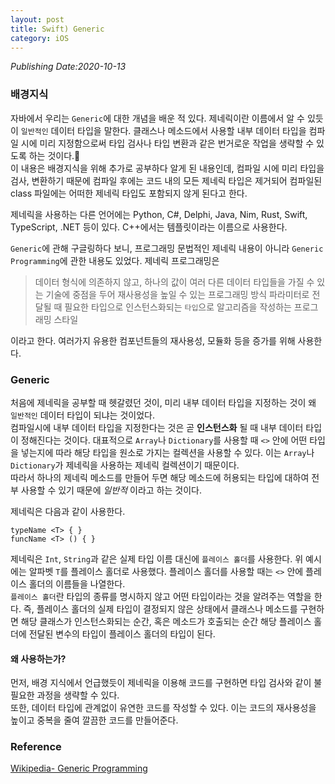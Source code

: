 ```yaml
---
layout: post
title: Swift) Generic
category: iOS
---
```

*Publishing Date:2020-10-13*

### 배경지식
자바에서 우리는 `Generic`에 대한 개념을 배운 적 있다. 제네릭이란 이름에서 알 수 있듯이 `일반적인` 데이터 타입을 말한다. 클래스나 메소드에서 사용할 내부 데이터 타입을 컴파일 시에 미리 지정함으로써 타입 검사나 타입 변환과 같은 번거로운 작업을 생략할 수 있도록 하는 것이다.  
이 내용은 배경지식을 위해 추가로 공부하다 알게 된 내용인데, 컴파일 시에 미리 타입을 검사, 변환하기 때문에 컴파일 후에는 코드 내의 모든 제네릭 타입은 제거되어 컴파일된 class 파일에는 어떠한 제네릭 타입도 포함되지 않게 된다고 한다.  

제네릭을 사용하는 다른 언어에는 Python, C#, Delphi, Java, Nim, Rust, Swift, TypeScript, .NET 등이 있다. C++에서는 템플릿이라는 이름으로 사용한다.

`Generic`에 관해 구글링하다 보니, 프로그래밍 문법적인 제네릭 내용이 아니라 `Generic Programming`에 관한 내용도 있었다. 제네릭 프로그래밍은
> 데이터 형식에 의존하지 않고, 하나의 값이 여러 다른 데이터 타입들을 가질 수 있는 기술에 중점을 두어 재사용성을 높일 수 있는 프로그래밍 방식
> 파라미터로 전달될 때 필요한 타입으로 인스턴스화되는 `타입`으로 알고리즘을 작성하는 프로그래밍 스타일

이라고 한다. 여러가지 유용한 컴포넌트들의 재사용성, 모듈화 등을 증가를 위해 사용한다.  

### Generic
처음에 제네릭을 공부할 때 헷갈렸던 것이, 미리 내부 데이터 타입을 지정하는 것이 왜 `일반적인` 데이터 타입이 되냐는 것이었다.   
컴파일시에 내부 데이터 타입을 지정한다는 것은 곧 **인스턴스화** 될 때 내부 데이터 타입이 정해진다는 것이다. 대표적으로 `Array`나 `Dictionary`를 사용할 때 `<>` 안에 어떤 타입을 넣는지에 따라 해당 타입을 원소로 가지는 컬렉션을 사용할 수 있다. 이는 `Array`나 `Dictionary`가 제네릭을 사용하는 제네릭 컬렉션이기 때문이다.  
따라서 하나의 제네릭 메소드를 만들어 두면 해당 메소드에 허용되는 타입에 대하여 전부 사용할 수 있기 때문에 *일반적* 이라고 하는 것이다.  

제네릭은 다음과 같이 사용한다.
```
typeName <T> { }
funcName <T> () { }
```
제네릭은 `Int`, `String`과 같은 실제 타입 이름 대신에 `플레이스 홀더`를 사용한다. 위 예시에는 알파벳 `T`를 플레이스 홀더로 사용했다. 플레이스 홀더를 사용할 때는 `<>` 안에 플레이스 홀더의 이름들을 나열한다.  
`플레이스 홀더`란 타입의 종류를 명시하지 않고 어떤 타입이라는 것을 알려주는 역할을 한다. 즉, 플레이스 홀더의 실제 타입이 결정되지 않은 상태에서 클래스나 메소드를 구현하면 해당 클래스가 인스턴스화되는 순간, 혹은 메소드가 호출되는 순간 해당 플레이스 홀더에 전달된 변수의 타입이 플레이스 홀더의 타입이 된다.  


#### 왜 사용하는가?
먼저, 배경 지식에서 언급했듯이 제네릭을 이용해 코드를 구현하면 타입 검사와 같이 불필요한 과정을 생략할 수 있다.   
또한, 데이터 타입에 관계없이 유연한 코드를 작성할 수 있다. 이는 코드의 재사용성을 높이고 중복을 줄여 깔끔한 코드를 만들어준다.


### Reference
[Wikipedia- Generic Programming](https://en.wikipedia.org/wiki/Generic_programming)

